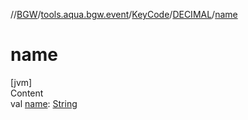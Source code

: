 //[BGW](../../../../index.md)/[tools.aqua.bgw.event](../../index.md)/[KeyCode](../index.md)/[DECIMAL](index.md)/[name](name.md)



# name  
[jvm]  
Content  
val [name](name.md): [String](https://kotlinlang.org/api/latest/jvm/stdlib/kotlin/-string/index.html)  



